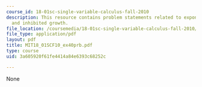 ```yaml
---
course_id: 18-01sc-single-variable-calculus-fall-2010
description: This resource contains problem statements related to exponential growth
  and inhibited growth.
file_location: /coursemedia/18-01sc-single-variable-calculus-fall-2010/3a605920f61fe4414a84e6393c68252c_MIT18_01SCF10_ex40prb.pdf
file_type: application/pdf
layout: pdf
title: MIT18_01SCF10_ex40prb.pdf
type: course
uid: 3a605920f61fe4414a84e6393c68252c

---
```

None